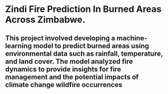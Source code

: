 # Zindi Fire Prediction In Burned Areas Across Zimbabwe. 
## This project involved developing a machine-learning model to predict burned areas using environmental data such as rainfall, temperature, and land cover. The model analyzed fire dynamics to provide insights for fire management and the potential impacts of climate change wildfire occurrences
